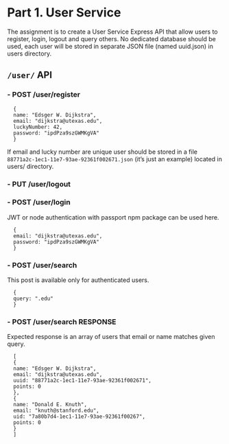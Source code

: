 # Part 1. User Service

The assignment is to create a User Service Express API that allow users to register, login, logout and query others. No dedicated database should be used, each user will be stored in separate JSON file (named uuid.json) in users directory.

## `/user/` API


### - POST /user/register
```
  {
  name: "Edsger W. Dijkstra",
  email: "dijkstra@utexas.edu",
  luckyNumber: 42,
  password: "ipdPza9szGWMKgVA"
  }
```
If email and lucky number are unique user should be stored in a file `88771a2c-1ec1-11e7-93ae-92361f002671.json` (it’s just an example) located in users/ directory.


### - PUT /user/logout


### - POST /user/login

JWT or node authentication with passport npm package can be used here. 
```
  {
  email: "dijkstra@utexas.edu",
  password: "ipdPza9szGWMKgVA"
  }
```

### - POST /user/search

This post is available only for authenticated users. 
```
  {
  query: ".edu"
  }
```

### - POST /user/search RESPONSE

Expected response is an array of users that email or name matches given query. 
```
  [
  {
  name: "Edsger W. Dijkstra",
  email: "dijkstra@utexas.edu",
  uuid: "88771a2c-1ec1-11e7-93ae-92361f002671",
  points: 0
  },
  {
  name: "Donald E. Knuth",
  email: "knuth@stanford.edu",
  uid: "7a80b7d4-1ec1-11e7-93ae-92361f00267",
  points: 0
  }
  ]
```